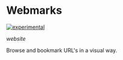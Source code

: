Webmarks
=============
[![experimental](http://badges.github.io/stability-badges/dist/experimental.svg)](http://github.com/badges/stability-badges)
<!--[![unstable](http://badges.github.io/stability-badges/dist/unstable.svg)](http://github.com/badges/stability-badges) <br>-->
<!--[![stable](http://badges.github.io/stability-badges/dist/stable.svg)](http://github.com/badges/stability-badges) <br>-->
*website* <br>

Browse and bookmark URL's in a visual way. <br>
